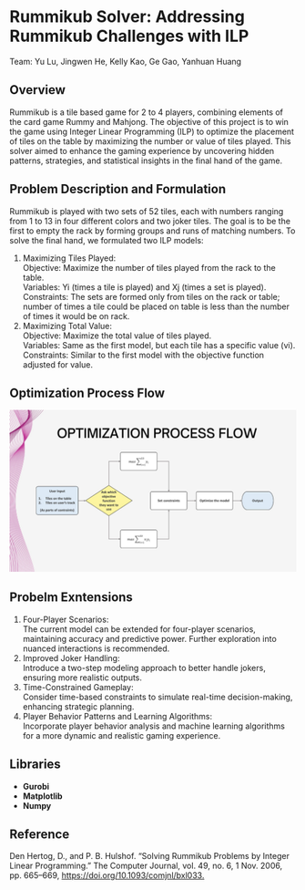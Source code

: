 # Rummikub Solver: Addressing Rummikub Challenges with ILP

Team: Yu Lu, Jingwen He, Kelly Kao, Ge Gao, Yanhuan Huang

## Overview

Rummikub is a tile based game for 2 to 4 players, combining elements of the card game Rummy and Mahjong. The objective of this project is to win the game using Integer Linear Programming (ILP) to optimize the placement of tiles on the table by maximizing the number or value of tiles played. This solver aimed to enhance the gaming experience by uncovering hidden patterns, strategies, and statistical insights in the final hand of the game.

## Problem Description and Formulation

Rummikub is played with two sets of 52 tiles, each with numbers ranging from 1 to 13 in four different colors and two joker tiles. The goal is to be the first to empty the rack by forming groups and runs of matching numbers. To solve the final hand, we formulated two ILP models:

1. Maximizing Tiles Played:<br>
   Objective: Maximize the number of tiles played from the rack to the table.<br>
   Variables: Yi (times a tile is played) and Xj (times a set is played).<br>
   Constraints: The sets are formed only from tiles on the rack or table; number of times a tile could be placed on table is less than the number of times it would be on rack.
2. Maximizing Total Value:<br>
   Objective: Maximize the total value of tiles played.<br>
   Variables: Same as the first model, but each tile has a specific value (vi).<br>
   Constraints: Similar to the first model with the objective function adjusted for value.

## Optimization Process Flow

<img src="image/design_structure.jpg">

## Probelm Exntensions

1. Four-Player Scenarios:<br>
   The current model can be extended for four-player scenarios, maintaining accuracy and predictive power. Further exploration into nuanced interactions is recommended.
2. Improved Joker Handling:<br>
   Introduce a two-step modeling approach to better handle jokers, ensuring more realistic outputs.
3. Time-Constrained Gameplay:<br>
   Consider time-based constraints to simulate real-time decision-making, enhancing strategic planning.
4. Player Behavior Patterns and Learning Algorithms:<br>
   Incorporate player behavior analysis and machine learning algorithms for a more dynamic and realistic gaming experience.

## Libraries

- **Gurobi**
- **Matplotlib**
- **Numpy**

## Reference

Den Hertog, D., and P. B. Hulshof. “Solving Rummikub Problems by Integer Linear Programming.” The Computer Journal, vol. 49, no. 6, 1 Nov. 2006, pp. 665–669, https://doi.org/10.1093/comjnl/bxl033.​
